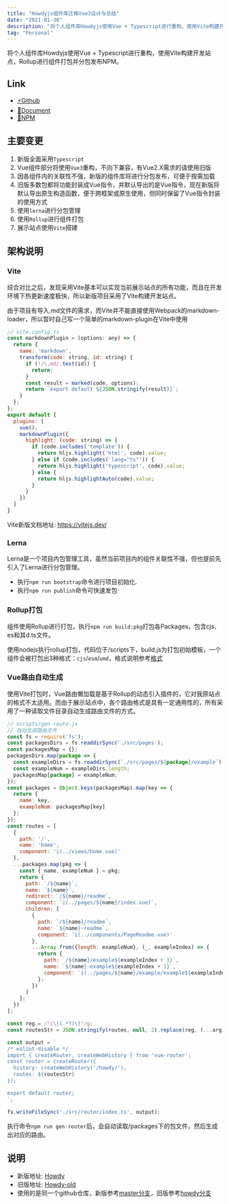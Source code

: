 ```yaml
---
title: "Howdyjs组件库迁移Vue3设计与总结"
date: "2021-01-30"
description: "将个人组件库Howdyjs使用Vue + Typescript进行重构，使用Vite构建开发站点，Rollup进行组件打包并分包发布NPM"
tag: "Personal"
---
```


将个人组件库Howdyjs使用Vue + Typescript进行重构，使用Vite构建开发站点，Rollup进行组件打包并分包发布NPM。

## Link
+ <a href="https://github.com/leon-kfd/howdyjs" target="_blank">⚡Github</a>
+ <a href="https://kongfandong.cn/howdy" target="_blank">📖Document</a>
+ <a href="https://www.npmjs.com/search?q=%40howdyjs" target="_blank">💾NPM</a>

## 主要变更

1. 新版全面采用`Typescript`
2. Vue组件部分将使用`Vue3`重构，不向下兼容，有Vue2.X需求的请使用旧版
3. 因各组件内的关联性不强，新版的组件库将进行分包发布，可便于按需加载
4. 旧版多数包都将功能封装成Vue指令，并默认导出的是Vue指令，现在新版将默认导出原生构造函数，便于跨框架或原生使用，但同时保留了Vue指令封装的使用方式
5. 使用`lerna`进行分包管理
6. 使用`Rollup`进行组件打包
7. 展示站点使用`Vite`搭建

## 架构说明

### Vite

综合对比之后，发现采用Vite基本可以实现当前展示站点的所有功能，而且在开发环境下热更新速度极快，所以新版项目采用了Vite构建开发站点。

由于项目有导入.md文件的需求，而Vite并不能直接使用Webpack的markdown-loader，所以暂时自己写一个简单的markdown-plugin在Vite中使用

```js
// vite.config.ts
const markdownPlugin = (options: any) => {
  return {
    name: 'markdown',
    transform(code: string, id: string) {
      if (!/\.md/.test(id)) {
        return;
      }
      const result = marked(code, options);
      return `export default ${JSON.stringify(result)}`;
    }
  };
};
export default {
  plugins: [
    vue(), 
    markdownPlugin({
      highlight: (code: string) => {
        if (code.includes('template')) {
          return hljs.highlight('html', code).value;
        } else if (code.includes('lang="ts"')) {
          return hljs.highlight('typescript', code).value;
        } else {
          return hljs.highlightAuto(code).value;
        }
      }
    })
  ]
}
```

Vite新版文档地址: <a href="https://vitejs.dev/" target="_blank">https://vitejs.dev/</a>

### Lerna

Lerna是一个项目内包管理工具，虽然当前项目内的组件关联性不强，但也提前先引入了Lerna进行分包管理。

+ 执行`npm run bootstrap`命令进行项目初始化.
+ 执行`npm run publish`命令可快速发包

### Rollup打包

组件使用Rollup进行打包，执行`npm run build:pkg`打包各Packages，包含cjs、es和其d.ts文件。

使用nodejs执行rollup打包，代码位于/scripts下，build.js为打包初始模板，一个组件会被打包出3种格式：`cjs`/`esm`/`umd`，格式说明参考[格式](https://www.rollupjs.com/guide/big-list-of-options#%E6%A0%BC%E5%BC%8Fformat--f--outputformat)

### Vue路由自动生成

使用Vite打包时，Vue路由懒加载是基于Rollup的动态引入插件的，它对我原站点的格式不太适用。而由于展示站点中，各个路由格式是具有一定通用性的，所有采用了一种读取文件目录自动生成路由文件的方式。

```js
// scripts/gen-route.js
// 自动生成路由文件
const fs = require('fs');
const packagesDirs = fs.readdirSync('./src/pages');
const packagesMap = {};
packagesDirs.map(package => {
  const exampleDirs = fs.readdirSync(`./src/pages/${package}/example`);
  const exampleNum = exampleDirs.length;
  packagesMap[package] = exampleNum;
});
const packages = Object.keys(packagesMap).map(key => {
  return {
    name: key,
    exampleNum: packagesMap[key]
  };
});
const routes = [
  {
    path: '/',
    name: 'home',
    component: 'i(../views/home.vue)'
  },
  ...packages.map(pkg => {
    const { name, exampleNum } = pkg;
    return {
      path: `/${name}`,
      name: `${name}`,
      redirect: `/${name}/readme`,
      component: `i(../pages/${name}/index.vue)`,
      children: [
        {
          path: `/${name}/readme`,
          name: `${name}-readme`,
          component: 'i(../components/PageReadme.vue)'
        },
        ...Array.from({length: exampleNum}, (_, exampleIndex) => {
          return {
            path: `/${name}/example${exampleIndex + 1}`,
            name: `${name}-example${exampleIndex + 1}`,
            component: `i(../pages/${name}/example/example${exampleIndex + 1}.vue)`
          };
        })
      ]
    };
  })
];

const reg = /"i\((.*?)\)"/g;
const routesStr = JSON.stringify(routes, null, 2).replace(reg, (...arg) => `() => import("${arg[1]}")`);

const output = `
/* eslint-disable */
import { createRouter, createWebHistory } from 'vue-router';
const router = createRouter({
  history: createWebHistory('/howdy/'),
  routes: ${routesStr}
});

export default router;
`;

fs.writeFileSync('./src/router/index.ts', output);
```

执行命令`npm run gen-router`后，会自动读取/packages下的包文件，然后生成出对应的路由。

## 说明

+ 新版地址: [Howdy](https://kongfandong.cn/howdy)
+ 旧版地址: [Howdy-old](https://kongfandong.cn/howdy-old)
+ 使用的是同一个github仓库，新版参考[master分支](https://github.com/leon-kfd/howdyjs)，旧版参考[howdy分支](https://github.com/leon-kfd/howdyjs/tree/howdy)
